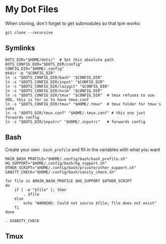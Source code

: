 # My Dot Files

When cloning, don't forget to get submodules so that tpm works:

```
git clone --recursive
```

## Symlinks

```
DOTS_DIR="$HOME/dots/"  # Set this absolute path
DOTS_CONFIG_DIR="$DOTS_DIR/config"
CONFIG_DIR="$HOME/.config"
mkdir -p "$CONFIG_DIR"
ln -s "$DOTS_CONFIG_DIR/bash" "$CONFIG_DIR"
ln -s "$DOTS_CONFIG_DIR/input" "$CONFIG_DIR"
ln -s "$DOTS_CONFIG_DIR/lazygit" "$CONFIG_DIR"
ln -s "$DOTS_CONFIG_DIR/nvim" "$CONFIG_DIR"
ln -s "$DOTS_CONFIG_DIR/tmux" "$CONFIG_DIR"  # tmux refuses to use XDG, this is for us to have tmux.conf
ln -s "$DOTS_CONFIG_DIR/tmux" "$HOME/.tmux"  # tmux folder for tmux's sake
ln -s "$DOTS_DIR/tmux.conf" "$HOME/.tmux.conf" # this one just forwards config
ln -s "$DOTS_DIR/inputrc" "$HOME/.inputrc"   # forwards config
```

## Bash

Create your own `.bash_profile` and fill in the variables with what you want

```
MAIN_BASH_PROFILE="$HOME/.config/bash/bash_profile.sh"
HG_SUPPORT="$HOME/.config/bash/hg_support.sh"
OTHER_SCRIPT="$HOME/.config/bash/private/other_support.sh"
SANITY_CHECK="$HOME/.config/bash/sanity_check.sh"

for file in $MAIN_BASH_PROFILE $HG_SUPPORT $OTHER_SCRIPT
do
    if [ -e "$file" ]; then
        . $file
    else
        echo "WARNING: Could not source $file; file does not exist"
    fi
done

. $SANITY_CHECK
```

## Tmux

